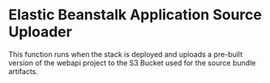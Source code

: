 # Elastic Beanstalk Application Source Uploader

This function runs when the stack is deployed and uploads a pre-built version of the webapi project to the S3 Bucket used for the source bundle artifacts.